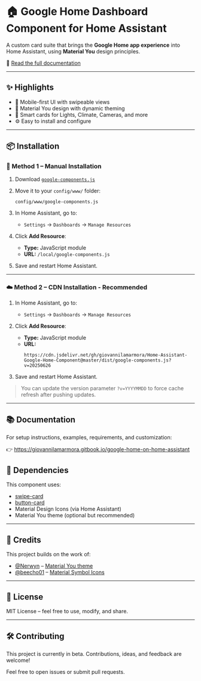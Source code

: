 # 🏠 Google Home Dashboard Component for Home Assistant

A custom card suite that brings the **Google Home app experience** into Home Assistant, using **Material You** design principles.

📘 [Read the full documentation](https://giovannilamarmora.gitbook.io/google-home-on-home-assistant)

---

## ✨ Highlights

- 📱 Mobile-first UI with swipeable views
- 🎨 Material You design with dynamic theming
- 🧩 Smart cards for Lights, Climate, Cameras, and more
- ⚙️ Easy to install and configure

---

## 📦 Installation

### 🔧 Method 1 – Manual Installation

1. Download [`google-components.js`](https://github.com/giovannilamarmora/Home-Assistant-Google-Home-Component/blob/master/dist/google-components.js)

2. Move it to your `config/www/` folder:
   ```
   config/www/google-components.js
   ```

3. In Home Assistant, go to:
   - `Settings` → `Dashboards` → `Manage Resources`

4. Click **Add Resource**:
   - **Type:** JavaScript module  
   - **URL:** `/local/google-components.js`

5. Save and restart Home Assistant.

---

### ☁️ Method 2 – CDN Installation - Recommended

1. In Home Assistant, go to:
   - `Settings` → `Dashboards` → `Manage Resources`

2. Click **Add Resource**:
   - **Type:** JavaScript module  
   - **URL:**
     ```
     https://cdn.jsdelivr.net/gh/giovannilamarmora/Home-Assistant-Google-Home-Component@master/dist/google-components.js?v=20250626
     ```

3. Save and restart Home Assistant.

> You can update the version parameter `?v=YYYYMMDD` to force cache refresh after pushing updates.

---

## 📚 Documentation

For setup instructions, examples, requirements, and customization:

👉 https://giovannilamarmora.gitbook.io/google-home-on-home-assistant

## 🧩 Dependencies

This component uses:
- [swipe-card](https://github.com/bramkragten/swipe-card)
- [button-card](https://github.com/custom-cards/button-card)
- Material Design Icons (via Home Assistant)
- Material You theme (optional but recommended)

---

## 🙏 Credits

This project builds on the work of:

- [@Nerwyn](https://github.com/Nerwyn) – [Material You theme](https://github.com/Nerwyn/material-you-theme
)
- [@beecho01](https://github.com/beecho01
) – [Material Symbol Icons](https://github.com/beecho01/material-symbols)

---

## 📜 License

MIT License – feel free to use, modify, and share.

---

## 🛠 Contributing

This project is currently in beta. Contributions, ideas, and feedback are welcome!

Feel free to open issues or submit pull requests.